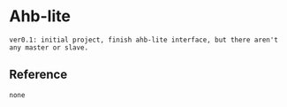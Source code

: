 # Ahb-lite

    ver0.1: initial project, finish ahb-lite interface, but there aren't any master or slave.

## Reference
    none
